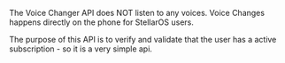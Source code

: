 The Voice Changer API does NOT listen to any voices. Voice Changes happens directly on the phone for StellarOS users.

The purpose of this API is to verify and validate that the user has a active subscription - so it is a very simple api.


